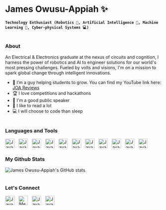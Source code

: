 # James Owusu-Appiah ✨

**`Technology Enthusiast (Robotics 🤖, Artificial Intelligence 🧠, Machine Learning 🦾, Cyber-physical Systems 💻)`**

#

### About

An Electrical & Electronics graduate at the nexus of circuits and cognition, I harness the power of robotics and AI to engineer solutions for our world's most pressing challenges. Fueled by volts and visions, I'm on a mission to spark global change through intelligent innovations.

- 🌱 I’m a guy helping students to grow. You can find my YouTube link here: [JOA Reviews](https://www.youtube.com/@joareviewschannel5673/playlists)
- 🏆 I love competitions and hackathons
- 📢 I'm a good public speaker
- 📕 I like to read a lot
- 💻 I will choose to code than sleep

#

### Languages and Tools
<img align='left' alt='Java' width='30px' style='padding-right:10px;' src="https://cdn.jsdelivr.net/gh/devicons/devicon/icons/python/python-original.svg"/>
<img align='left' alt='Java' width='30px' style='padding-right:10px;' src="https://cdn.jsdelivr.net/gh/devicons/devicon/icons/html5/html5-original.svg"/>
<img align='left' alt='Java' width='30px' style='padding-right:10px;' src="https://cdn.jsdelivr.net/gh/devicons/devicon/icons/css3/css3-original.svg"/>
<img align='left' alt='Java' width='30px' style='padding-right:10px;' src="https://cdn.jsdelivr.net/gh/devicons/devicon/icons/bootstrap/bootstrap-original.svg"/>
<img align='left' alt='Java' width='30px' style='padding-right:10px;' src="https://cdn.jsdelivr.net/gh/devicons/devicon/icons/tensorflow/tensorflow-original.svg"/>
<img align='left' alt='Java' width='30px' style='padding-right:10px;' src="https://cdn.jsdelivr.net/gh/devicons/devicon/icons/numpy/numpy-original.svg"/>
<img align='left' alt='Java' width='30px' style='padding-right:10px;' src="https://cdn.jsdelivr.net/gh/devicons/devicon/icons/matlab/matlab-original.svg"/>
<img align='left' alt='Java' width='30px' style='padding-right:10px;' src="https://cdn.jsdelivr.net/gh/devicons/devicon/icons/github/github-original.svg"/>
<img align='left' alt='Java' width='30px' style='padding-right:10px;' src="https://cdn.jsdelivr.net/gh/devicons/devicon/icons/arduino/arduino-original.svg"/>
<img align='left' alt='Java' width='30px' style='padding-right:10px;' src="https://cdn.jsdelivr.net/gh/devicons/devicon/icons/azure/azure-original.svg"/>
<img align='left' alt='Java' width='30px' style='padding-right:10px;' src="https://cdn.jsdelivr.net/gh/devicons/devicon/icons/pandas/pandas-original.svg"/>
<br/>

#

### My Github Stats
![James Owusu-Appiah's GitHub stats](https://github-readme-stats.vercel.app/api?username=jegge2003&show_icons=true&theme=radical)

#

### Let's Connect
[<img align='left' alt='Java' width='30px' style='padding-right:10px;' src="https://cdn.jsdelivr.net/gh/devicons/devicon/icons/linkedin/linkedin-original.svg"/>](https://www.linkedin.com/in/james-owusu-appiah/)
[<img align='left' alt='Medium' width='30px' style='padding-right:10px;' src="https://cdn.jsdelivr.net/npm/simple-icons@v5/icons/medium.svg"/>](https://medium.com/@jamesoappiah2003)
[<img align='left' alt='Java' width='30px' style='padding-right:10px;' src="https://cdn.jsdelivr.net/gh/devicons/devicon/icons/facebook/facebook-original.svg"/>](https://web.facebook.com/james.kwabena.169/)
[<img align='left' alt='Java' width='30px' style='padding-right:10px;' src="https://cdn.jsdelivr.net/gh/devicons/devicon/icons/twitter/twitter-original.svg"/>](https://twitter.com/TheJoka2003)



<!--
**Jegge2003/Jegge2003** is a ✨ _special_ ✨ repository because its `README.md` (this file) appears on your GitHub profile.

Here are some ideas to get you started:

- 🔭 I’m currently working on ...
- 🌱 I’m currently learning ...
- 👯 I’m looking to collaborate on ...
- 🤔 I’m looking for help with ...
- 💬 Ask me about ...
- 📫 How to reach me: ...
- 😄 Pronouns: ...
- ⚡ Fun fact: ...
-->
